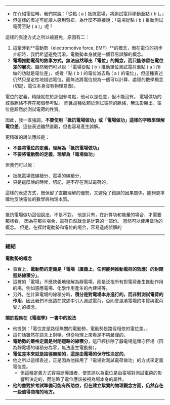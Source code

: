 
---

- 在介紹電位時，我們常說：「從點 \( a \) 抵抗電場，將測試電荷移動至點 \( b \)。」
- 但這樣的表述可能讓人感到彆扭。為什麼不直接說：「電場從點 \( b \) 推動測試電荷至點 \( a \)」呢？  

這樣的表達方式之所以被避免，原因有二：

1. 這牽涉到**電動勢（electromotive force, EMF）**的概念，而在電位的初步介紹時，我們希望避免混淆。電動勢本身就是一個容易誤解的概念。
2. **電場推動電荷的敘事方式，無法自然導出「電位」的概念，而只能停留在電位差的層次**。雖然我們可以說：「電場從點 \( b \) 推動單位測試電荷至點 \( a \) 所做的功就是電位差」，或者「點 \( b \) 的電位減去點 \( a \) 的電位」，但這種表述仍然只是定性地描述電位，而無法將電位視為一個可以計算、處理的數學概念(切記，電位本身沒有物理意義)。  

電位的定義，精隨就在於那個參考點，他可以是任意，但不能沒有。
電場做功的敘事脈絡不存在那個參考點。
而且這種依賴於測試電荷的脈絡，無法彰顯出，電位是超然於測試電荷的性質。

因此，我一直強調，**不要使用「抵抗電場做功」或「電場做功」這樣的字眼來理解電位差**。這些表述雖然直觀，但也容易產生誤解。  

更精確的說法應該是：
- **不要將電位的定義，理解為「抵抗電場做功」**
- **不要將電動勢的定義，理解為「電場做功」**  

但我們可以說：
- 抵抗電場做線積分、電場的線積分，
- 只是這麼說的時候，切記，是不存在測試電荷的。

這樣的表述方式，既保留了直觀理解的優勢，又避免了錯誤的因果關係，能夠更準確地反映電位的數學與物理本質。

---

抵抗電場做功這個說法，不是不對。
他是只有，在計算功和能量的場合，才需要那樣看，
因為在那些場合，電荷自然就會是計算的一部份。
當然可以使用做功的概念。
但是，在探討電動勢和電位的場合，容易造成誤解的

---

### 總結

**電動勢的概念**  
   - 事實上，**電動勢的定義是「電場（廣義上，任何能夠推動電荷的效應）的封閉迴路線積分」**。  
   - 這裡的「電場」不應狹義地理解為靜電場，而是泛指所有對電荷產生推動作用的場，例如感應電場、化學作用產生的內建場等。  
   - 另外，在計算電場的線積分時，**積分是對電場本身進行的，而非對測試電荷的作用**，因此我們不應該在敘述中引入測試電荷，否則會混淆電場的本質與電荷受力的概念。

**關於程雋在《電磁學》一書中的說法**  
   - 他提到：「電位差是路徑無關的電動勢，電動勢是路徑相依的電位差。」  
   - 這句話雖然在語言上對稱，但從物理上來看是不夠嚴謹的。  
   - **電動勢的嚴格定義是封閉迴路的線積分**，這已經排除了靜電場這類守恆場（因為靜電場的環積分為零，無法產生電動勢）。  
   - **電位差本來就是路徑無關的，這是由電場的保守性決定的**。  
   - 他之所以這樣表述，正是因為他採用了「電場對測試電荷做功」的方式來定義電位差。
     - 但這種定義方式容易誤導讀者，使其誤以為電位是由電場對測試電荷的影響所決定的，而忽略了電位應該被視為場本身的屬性。  
   - **他的書對於考試準備可能有所助益，但在建立紮實的物理觀念方面，仍然存在一些值得商榷的地方。**  

---

